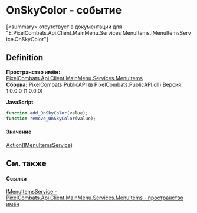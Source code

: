 # OnSkyColor - событие


\[&lt;summary&gt; отсутствует в документации для "E:PixelCombats.Api.Client.MainMenu.Services.MenuItems.IMenuItemsService.OnSkyColor"\]



## Definition
**Пространство имён:** <a href="e470a72d-f329-d980-60ea-129a9298f1f8">PixelCombats.Api.Client.MainMenu.Services.MenuItems</a>  
**Сборка:** PixelCombats.PublicAPI (в PixelCombats.PublicAPI.dll) Версия: 1.0.0.0 (1.0.0.0)

**JavaScript**
``` JavaScript
function add_OnSkyColor(value);
function remove_OnSkyColor(value);
```



#### Значение
<a href="https://learn.microsoft.com/dotnet/api/system.action-1" target="_blank" rel="noopener noreferrer">Action</a>(<a href="3092af4c-cdae-2ea8-1afa-4c414442d799">IMenuItemsService</a>)

## См. также


#### Ссылки
<a href="3092af4c-cdae-2ea8-1afa-4c414442d799">IMenuItemsService - </a>  
<a href="e470a72d-f329-d980-60ea-129a9298f1f8">PixelCombats.Api.Client.MainMenu.Services.MenuItems - пространство имён</a>  
